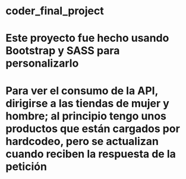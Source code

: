 # coder_final_project
# Este proyecto fue hecho usando Bootstrap y SASS para personalizarlo
# Para ver el consumo de la API, dirigirse a las tiendas de mujer y hombre; al principio tengo unos productos que están cargados por hardcodeo, pero se actualizan cuando reciben la respuesta de la petición
